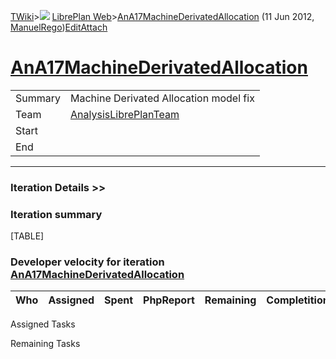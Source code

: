 [TWiki](Main_WebHome)&gt;![](/twiki/pub/TWiki/TWikiDocGraphics/web-bg-small.gif) [LibrePlan Web](LibrePlan_WebHome)&gt;[AnA17MachineDerivatedAllocation](LibrePlan_AnA17MachineDerivatedAllocation "Topic revision: 3 (11 Jun 2012 - 09:59:24)") (11 Jun 2012, [ManuelRego](Main_ManuelRego))[Edit](LibrePlan_AnA17MachineDerivatedAllocation?t=1520343615 "Edit this topic text")[Attach](/twiki/bin/attach/LibrePlan/AnA17MachineDerivatedAllocation "Attach an image or document to this topic")  

 [AnA17MachineDerivatedAllocation](LibrePlan_AnA17MachineDerivatedAllocation)
=============================================================================

|         |                                                          |
|---------|----------------------------------------------------------|
| Summary | Machine Derivated Allocation model fix                   |
| Team    | [AnalysisLibrePlanTeam](LibrePlan_AnalysisLibrePlanTeam) |
| Start   |                                                          |
| End     |                                                          |

------------------------------------------------------------------------

[](/twiki/bin/view/LibrePlan)

### Iteration Details &gt;&gt;

###  Iteration summary

[TABLE]

###  Developer velocity for iteration [AnA17MachineDerivatedAllocation](LibrePlan_AnA17MachineDerivatedAllocation)

| Who | Assigned | Spent | PhpReport | Remaining | Completition |     |
|-----|----------|-------|-----------|-----------|--------------|-----|

Assigned Tasks

Remaining Tasks
